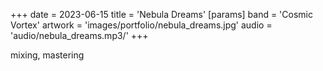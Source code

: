 +++
date = 2023-06-15
title = 'Nebula Dreams'
[params]
  band = 'Cosmic Vortex'
  artwork = 'images/portfolio/nebula_dreams.jpg'
  audio = 'audio/nebula_dreams.mp3/'
+++

mixing, mastering